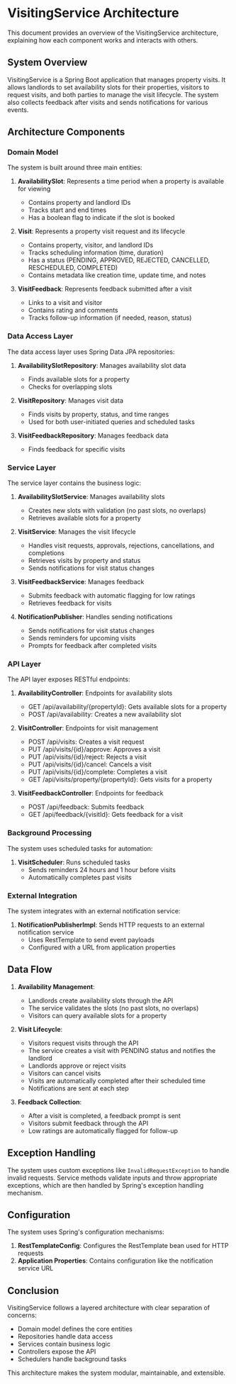 # VisitingService Architecture

This document provides an overview of the VisitingService architecture, explaining how each component works and interacts with others.

## System Overview

VisitingService is a Spring Boot application that manages property visits. It allows landlords to set availability slots for their properties, visitors to request visits, and both parties to manage the visit lifecycle. The system also collects feedback after visits and sends notifications for various events.

## Architecture Components

### Domain Model

The system is built around three main entities:

1. **AvailabilitySlot**: Represents a time period when a property is available for viewing
   - Contains property and landlord IDs
   - Tracks start and end times
   - Has a boolean flag to indicate if the slot is booked

2. **Visit**: Represents a property visit request and its lifecycle
   - Contains property, visitor, and landlord IDs
   - Tracks scheduling information (time, duration)
   - Has a status (PENDING, APPROVED, REJECTED, CANCELLED, RESCHEDULED, COMPLETED)
   - Contains metadata like creation time, update time, and notes

3. **VisitFeedback**: Represents feedback submitted after a visit
   - Links to a visit and visitor
   - Contains rating and comments
   - Tracks follow-up information (if needed, reason, status)

### Data Access Layer

The data access layer uses Spring Data JPA repositories:

1. **AvailabilitySlotRepository**: Manages availability slot data
   - Finds available slots for a property
   - Checks for overlapping slots

2. **VisitRepository**: Manages visit data
   - Finds visits by property, status, and time ranges
   - Used for both user-initiated queries and scheduled tasks

3. **VisitFeedbackRepository**: Manages feedback data
   - Finds feedback for specific visits

### Service Layer

The service layer contains the business logic:

1. **AvailabilitySlotService**: Manages availability slots
   - Creates new slots with validation (no past slots, no overlaps)
   - Retrieves available slots for a property

2. **VisitService**: Manages the visit lifecycle
   - Handles visit requests, approvals, rejections, cancellations, and completions
   - Retrieves visits by property and status
   - Sends notifications for visit status changes

3. **VisitFeedbackService**: Manages feedback
   - Submits feedback with automatic flagging for low ratings
   - Retrieves feedback for visits

4. **NotificationPublisher**: Handles sending notifications
   - Sends notifications for visit status changes
   - Sends reminders for upcoming visits
   - Prompts for feedback after completed visits

### API Layer

The API layer exposes RESTful endpoints:

1. **AvailabilityController**: Endpoints for availability slots
   - GET /api/availability/{propertyId}: Gets available slots for a property
   - POST /api/availability: Creates a new availability slot

2. **VisitController**: Endpoints for visit management
   - POST /api/visits: Creates a visit request
   - PUT /api/visits/{id}/approve: Approves a visit
   - PUT /api/visits/{id}/reject: Rejects a visit
   - PUT /api/visits/{id}/cancel: Cancels a visit
   - PUT /api/visits/{id}/complete: Completes a visit
   - GET /api/visits/property/{propertyId}: Gets visits for a property

3. **VisitFeedbackController**: Endpoints for feedback
   - POST /api/feedback: Submits feedback
   - GET /api/feedback/{visitId}: Gets feedback for a visit

### Background Processing

The system uses scheduled tasks for automation:

1. **VisitScheduler**: Runs scheduled tasks
   - Sends reminders 24 hours and 1 hour before visits
   - Automatically completes past visits

### External Integration

The system integrates with an external notification service:

1. **NotificationPublisherImpl**: Sends HTTP requests to an external notification service
   - Uses RestTemplate to send event payloads
   - Configured with a URL from application properties

## Data Flow

1. **Availability Management**:
   - Landlords create availability slots through the API
   - The service validates the slots (no past slots, no overlaps)
   - Visitors can query available slots for a property

2. **Visit Lifecycle**:
   - Visitors request visits through the API
   - The service creates a visit with PENDING status and notifies the landlord
   - Landlords approve or reject visits
   - Visitors can cancel visits
   - Visits are automatically completed after their scheduled time
   - Notifications are sent at each step

3. **Feedback Collection**:
   - After a visit is completed, a feedback prompt is sent
   - Visitors submit feedback through the API
   - Low ratings are automatically flagged for follow-up

## Exception Handling

The system uses custom exceptions like `InvalidRequestException` to handle invalid requests. Service methods validate inputs and throw appropriate exceptions, which are then handled by Spring's exception handling mechanism.

## Configuration

The system uses Spring's configuration mechanisms:

1. **RestTemplateConfig**: Configures the RestTemplate bean used for HTTP requests
2. **Application Properties**: Contains configuration like the notification service URL

## Conclusion

VisitingService follows a layered architecture with clear separation of concerns:
- Domain model defines the core entities
- Repositories handle data access
- Services contain business logic
- Controllers expose the API
- Schedulers handle background tasks

This architecture makes the system modular, maintainable, and extensible.